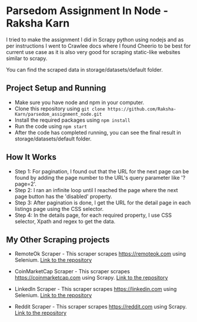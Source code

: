# Parsedom Assignment In Node - Raksha Karn

I tried to make the assignment I did in Scrapy python using nodejs and as per instructions I went to Crawlee docs where I found Cheerio to be best for current use case as it is also very good for scraping static-like websites similar to scrapy.

You can find the scraped data in storage/datasets/default folder.

## Project Setup and Running

- Make sure you have node and npm in your computer.
- Clone this repository using `git clone https://github.com/Raksha-Karn/parsedom_assignment_node.git`
- Install the required packages using `npm install`
- Run the code using `npm start`
- After the code has completed running, you can see the final result in storage/datasets/default folder.

## How It Works

- Step 1: For pagination, I found out that the URL for the next page can be found by adding the page number to the URL's query parameter like '?page=2'.
- Step 2: I ran an infinite loop until I reached the page where the next page button has the 'disabled' property.
- Step 3: After pagination is done, I get the URL for the detail page in each listings page using the CSS selector.
- Step 4: In the details page, for each required property, I use CSS selector, Xpath and regex to get the data.

## My Other Scraping projects

- RemoteOk Scraper - This scraper scrapes https://remoteok.com using Selenium. [Link to the repository](https://github.com/Raksha-Karn/Remote-Ok-Scraper)

- CoinMarketCap Scraper - This scraper scrapes https://coinmarketcap.com using Scrapy. [Link to the repository](https://github.com/Raksha-Karn/CoinMarketCap-Scraper)

- LinkedIn Scraper - This scraper scrapes https://linkedin.com using Selenium. [Link to the repository](https://github.com/Raksha-Karn/InScraper)

- Reddit Scraper - This scraper scrapes https://reddit.com using Scrapy. [Link to the repository](https://github.com/Raksha-Karn/Reddit-Scraper)
